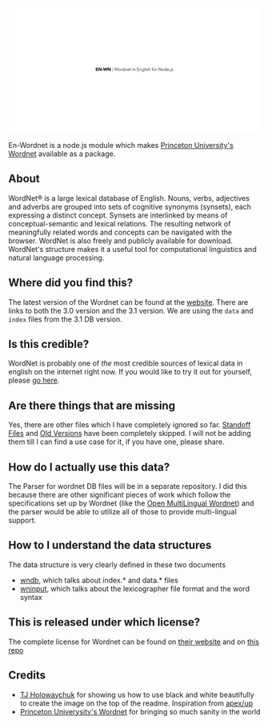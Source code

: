 ![](assets/wordnet-readme-logo.png)

En-Wordnet is a node.js module which makes [Princeton University's Wordnet](https://wordnet.princeton.edu/) available as a package.

## About

WordNet® is a large lexical database of English. Nouns, verbs, adjectives and adverbs are grouped into sets of cognitive synonyms (synsets), each expressing a distinct concept. Synsets are interlinked by means of conceptual-semantic and lexical relations. The resulting network of meaningfully related words and concepts can be navigated with the browser. WordNet is also freely and publicly available for download. WordNet's structure makes it a useful tool for computational linguistics and natural language processing.

## Where did you find this?

The latest version of the Wordnet can be found at the [website](https://wordnet.princeton.edu/download/current-version). There are links to both the 3.0 version and the 3.1 version. We are using the `data` and `index` files from the 3.1 DB version.

## Is this credible?

WordNet is probably one of _the_ most credible sources of lexical data in english on the internet right now. If you would like to try it out for yourself, please [go here](http://wordnetweb.princeton.edu/perl/webwn).

## Are there things that are missing

Yes, there are other files which I have completely ignored so far. [Standoff Files](https://wordnet.princeton.edu/download/standoff-files) and [Old Versions](https://wordnet.princeton.edu/download/old-versions) have been completely skipped. I will not be adding them till I can find a use case for it, if you have one, please share.

## How do I actually use this data?

The Parser for wordnet DB files will be in a separate repository. I did this because there are other significant pieces of work which follow the specifications set up by Wordnet (like the [Open MultiLingual Wordnet](http://compling.hss.ntu.edu.sg/omw/index.html)) and the parser would be able to utilize all of those to provide multi-lingual support.

## How to I understand the data structures

The data structure is very clearly defined in these two documents
- [wndb](https://wordnet.princeton.edu/documentation/wndb5wn), which talks about index.* and data.* files
- [wninput](https://wordnet.princeton.edu/documentation/wninput5wn), which talks about the lexicographer file format and the word syntax

## This is released under which license?

The complete license for Wordnet can be found on [their website](https://wordnet.princeton.edu/license-and-commercial-use) and on [this repo](https://github.com/open-language/en-wordnet/blob/master/LICENSE)

## Credits

- [TJ Holowaychuk](https://github.com/tj) for showing us how to use black and white beautifully to create the image on the top of the readme. Inspiration from [apex/up](https://github.com/apex/up)
- [Princeton Univerysity's Wordnet](https://wordnet.princeton.edu/) for bringing so much sanity in the world
